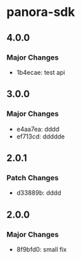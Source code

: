 # panora-sdk

## 4.0.0

### Major Changes

- 1b4ecae: test api

## 3.0.0

### Major Changes

- e4aa7ea: dddd
- ef713cd: ddddde

## 2.0.1

### Patch Changes

- d33889b: dddd

## 2.0.0

### Major Changes

- 8f9bfd0: small fix
